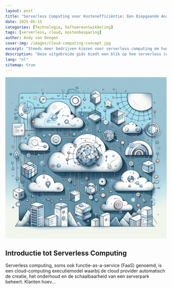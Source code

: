 ```yaml
---
layout: post
title: "Serverless Computing voor Kostenefficiëntie: Een Diepgaande Analyse"
date: 2025-05-15
categories: [Technologie, Softwareontwikkeling]
tags: [serverless, cloud, kostenbesparing]
author: Andy van Dongen
cover-img: /images/cloud-computing-concept.jpg
excerpt: "Steeds meer bedrijven kiezen voor serverless computing om hun overheadkosten te verminderen, aangezien het hen toelaat enkel te betalen voor de verwerkingstijd die hun applicaties verbruiken."
description: "Deze uitgebreide gids biedt een blik op hoe serverless computing kan leiden tot verbeterde kostenefficiëntie in softwareontwikkeling en operationeel management."
lang: "nl"
sitemap: true
---
```


![cloud-computing-concept](/images/cloud-computing-concept.jpg)

## Introductie tot Serverless Computing

Serverless computing, soms ook functie-as-a-service (FaaS) genoemd, is een cloud-computing executiemodel waarbij de cloud provider automatisch de creatie, het onderhoud en de schaalbaarheid van een serverpark beheert. Klanten hoev...